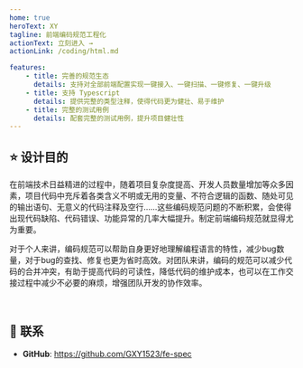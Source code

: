```yaml
---
home: true
heroText: XY
tagline: 前端编码规范工程化
actionText: 立刻进入 →
actionLink: /coding/html.md

features:
    - title: 完善的规范生态
      details: 支持对全部前端配置实现一键接入、一键扫描、一键修复、一键升级
    - title: 支持 Typescript
      details: 提供完整的类型注释，使得代码更为健壮、易于维护
    - title: 完整的测试用例
      details: 配套完整的测试用例，提升项目健壮性
---
```


## :star: 设计目的


在前端技术日益精进的过程中，随着项目复杂度提高、开发人员数量增加等众多因素，项目代码中充斥着各类含义不明或无用的变量、不符合逻辑的函数、随处可见的输出语句、无意义的代码注释及空行……这些编码规范问题的不断积累，会使得出现代码缺陷、代码错误、功能异常的几率大幅提升。制定前端编码规范就显得尤为重要。

对于个人来讲，编码规范可以帮助自身更好地理解编程语言的特性，减少bug数量，对于bug的查找、修复也更为省时高效。对团队来讲，编码的规范可以减少代码的合并冲突，有助于提高代码的可读性，降低代码的维护成本，也可以在工作交接过程中减少不必要的麻烦，增强团队开发的协作效率。

</br>



## :email: 联系

-   **GitHub**: <https://github.com/GXY1523/fe-spec>
